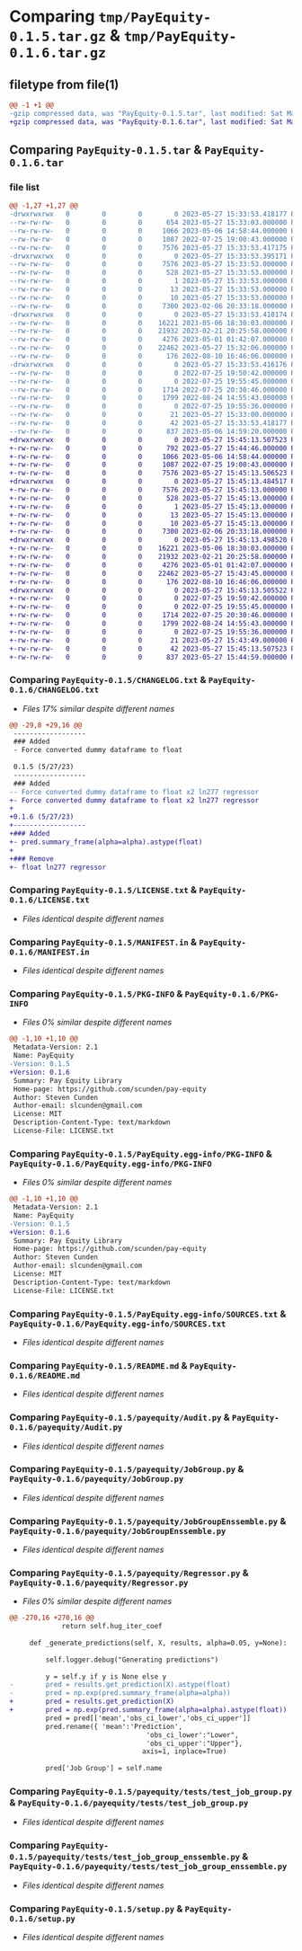 # Comparing `tmp/PayEquity-0.1.5.tar.gz` & `tmp/PayEquity-0.1.6.tar.gz`

## filetype from file(1)

```diff
@@ -1 +1 @@
-gzip compressed data, was "PayEquity-0.1.5.tar", last modified: Sat May 27 15:33:53 2023, max compression
+gzip compressed data, was "PayEquity-0.1.6.tar", last modified: Sat May 27 15:45:13 2023, max compression
```

## Comparing `PayEquity-0.1.5.tar` & `PayEquity-0.1.6.tar`

### file list

```diff
@@ -1,27 +1,27 @@
-drwxrwxrwx   0        0        0        0 2023-05-27 15:33:53.418177 PayEquity-0.1.5/
--rw-rw-rw-   0        0        0      654 2023-05-27 15:33:03.000000 PayEquity-0.1.5/CHANGELOG.txt
--rw-rw-rw-   0        0        0     1066 2023-05-06 14:58:44.000000 PayEquity-0.1.5/LICENSE.txt
--rw-rw-rw-   0        0        0     1087 2022-07-25 19:00:43.000000 PayEquity-0.1.5/MANIFEST.in
--rw-rw-rw-   0        0        0     7576 2023-05-27 15:33:53.417175 PayEquity-0.1.5/PKG-INFO
-drwxrwxrwx   0        0        0        0 2023-05-27 15:33:53.395171 PayEquity-0.1.5/PayEquity.egg-info/
--rw-rw-rw-   0        0        0     7576 2023-05-27 15:33:53.000000 PayEquity-0.1.5/PayEquity.egg-info/PKG-INFO
--rw-rw-rw-   0        0        0      528 2023-05-27 15:33:53.000000 PayEquity-0.1.5/PayEquity.egg-info/SOURCES.txt
--rw-rw-rw-   0        0        0        1 2023-05-27 15:33:53.000000 PayEquity-0.1.5/PayEquity.egg-info/dependency_links.txt
--rw-rw-rw-   0        0        0       13 2023-05-27 15:33:53.000000 PayEquity-0.1.5/PayEquity.egg-info/requires.txt
--rw-rw-rw-   0        0        0       10 2023-05-27 15:33:53.000000 PayEquity-0.1.5/PayEquity.egg-info/top_level.txt
--rw-rw-rw-   0        0        0     7300 2023-02-06 20:33:18.000000 PayEquity-0.1.5/README.md
-drwxrwxrwx   0        0        0        0 2023-05-27 15:33:53.410174 PayEquity-0.1.5/payequity/
--rw-rw-rw-   0        0        0    16221 2023-05-06 18:30:03.000000 PayEquity-0.1.5/payequity/Audit.py
--rw-rw-rw-   0        0        0    21932 2023-02-21 20:25:58.000000 PayEquity-0.1.5/payequity/JobGroup.py
--rw-rw-rw-   0        0        0     4276 2023-05-01 01:42:07.000000 PayEquity-0.1.5/payequity/JobGroupEnssemble.py
--rw-rw-rw-   0        0        0    22462 2023-05-27 15:32:06.000000 PayEquity-0.1.5/payequity/Regressor.py
--rw-rw-rw-   0        0        0      176 2022-08-10 16:46:06.000000 PayEquity-0.1.5/payequity/__init__.py
-drwxrwxrwx   0        0        0        0 2023-05-27 15:33:53.416176 PayEquity-0.1.5/payequity/tests/
--rw-rw-rw-   0        0        0        0 2022-07-25 19:50:42.000000 PayEquity-0.1.5/payequity/tests/__init__.py
--rw-rw-rw-   0        0        0        0 2022-07-25 19:55:45.000000 PayEquity-0.1.5/payequity/tests/test_audit.py
--rw-rw-rw-   0        0        0     1714 2022-07-25 20:30:46.000000 PayEquity-0.1.5/payequity/tests/test_job_group.py
--rw-rw-rw-   0        0        0     1799 2022-08-24 14:55:43.000000 PayEquity-0.1.5/payequity/tests/test_job_group_enssemble.py
--rw-rw-rw-   0        0        0        0 2022-07-25 19:55:36.000000 PayEquity-0.1.5/payequity/tests/test_regressor.py
--rw-rw-rw-   0        0        0       21 2023-05-27 15:33:00.000000 PayEquity-0.1.5/payequity/version.py
--rw-rw-rw-   0        0        0       42 2023-05-27 15:33:53.418177 PayEquity-0.1.5/setup.cfg
--rw-rw-rw-   0        0        0      837 2023-05-06 14:59:20.000000 PayEquity-0.1.5/setup.py
+drwxrwxrwx   0        0        0        0 2023-05-27 15:45:13.507523 PayEquity-0.1.6/
+-rw-rw-rw-   0        0        0      792 2023-05-27 15:44:46.000000 PayEquity-0.1.6/CHANGELOG.txt
+-rw-rw-rw-   0        0        0     1066 2023-05-06 14:58:44.000000 PayEquity-0.1.6/LICENSE.txt
+-rw-rw-rw-   0        0        0     1087 2022-07-25 19:00:43.000000 PayEquity-0.1.6/MANIFEST.in
+-rw-rw-rw-   0        0        0     7576 2023-05-27 15:45:13.506523 PayEquity-0.1.6/PKG-INFO
+drwxrwxrwx   0        0        0        0 2023-05-27 15:45:13.484517 PayEquity-0.1.6/PayEquity.egg-info/
+-rw-rw-rw-   0        0        0     7576 2023-05-27 15:45:13.000000 PayEquity-0.1.6/PayEquity.egg-info/PKG-INFO
+-rw-rw-rw-   0        0        0      528 2023-05-27 15:45:13.000000 PayEquity-0.1.6/PayEquity.egg-info/SOURCES.txt
+-rw-rw-rw-   0        0        0        1 2023-05-27 15:45:13.000000 PayEquity-0.1.6/PayEquity.egg-info/dependency_links.txt
+-rw-rw-rw-   0        0        0       13 2023-05-27 15:45:13.000000 PayEquity-0.1.6/PayEquity.egg-info/requires.txt
+-rw-rw-rw-   0        0        0       10 2023-05-27 15:45:13.000000 PayEquity-0.1.6/PayEquity.egg-info/top_level.txt
+-rw-rw-rw-   0        0        0     7300 2023-02-06 20:33:18.000000 PayEquity-0.1.6/README.md
+drwxrwxrwx   0        0        0        0 2023-05-27 15:45:13.498520 PayEquity-0.1.6/payequity/
+-rw-rw-rw-   0        0        0    16221 2023-05-06 18:30:03.000000 PayEquity-0.1.6/payequity/Audit.py
+-rw-rw-rw-   0        0        0    21932 2023-02-21 20:25:58.000000 PayEquity-0.1.6/payequity/JobGroup.py
+-rw-rw-rw-   0        0        0     4276 2023-05-01 01:42:07.000000 PayEquity-0.1.6/payequity/JobGroupEnssemble.py
+-rw-rw-rw-   0        0        0    22462 2023-05-27 15:43:45.000000 PayEquity-0.1.6/payequity/Regressor.py
+-rw-rw-rw-   0        0        0      176 2022-08-10 16:46:06.000000 PayEquity-0.1.6/payequity/__init__.py
+drwxrwxrwx   0        0        0        0 2023-05-27 15:45:13.505522 PayEquity-0.1.6/payequity/tests/
+-rw-rw-rw-   0        0        0        0 2022-07-25 19:50:42.000000 PayEquity-0.1.6/payequity/tests/__init__.py
+-rw-rw-rw-   0        0        0        0 2022-07-25 19:55:45.000000 PayEquity-0.1.6/payequity/tests/test_audit.py
+-rw-rw-rw-   0        0        0     1714 2022-07-25 20:30:46.000000 PayEquity-0.1.6/payequity/tests/test_job_group.py
+-rw-rw-rw-   0        0        0     1799 2022-08-24 14:55:43.000000 PayEquity-0.1.6/payequity/tests/test_job_group_enssemble.py
+-rw-rw-rw-   0        0        0        0 2022-07-25 19:55:36.000000 PayEquity-0.1.6/payequity/tests/test_regressor.py
+-rw-rw-rw-   0        0        0       21 2023-05-27 15:43:49.000000 PayEquity-0.1.6/payequity/version.py
+-rw-rw-rw-   0        0        0       42 2023-05-27 15:45:13.507523 PayEquity-0.1.6/setup.cfg
+-rw-rw-rw-   0        0        0      837 2023-05-27 15:44:59.000000 PayEquity-0.1.6/setup.py
```

### Comparing `PayEquity-0.1.5/CHANGELOG.txt` & `PayEquity-0.1.6/CHANGELOG.txt`

 * *Files 17% similar despite different names*

```diff
@@ -29,8 +29,16 @@
 ------------------
 ### Added
 - Force converted dummy dataframe to float
 
 0.1.5 (5/27/23)
 ------------------
 ### Added
-- Force converted dummy dataframe to float x2 ln277 regressor
+- Force converted dummy dataframe to float x2 ln277 regressor
+
+0.1.6 (5/27/23)
+------------------
+### Added
+- pred.summary_frame(alpha=alpha).astype(float)
+
+### Remove
+- float ln277 regressor
```

### Comparing `PayEquity-0.1.5/LICENSE.txt` & `PayEquity-0.1.6/LICENSE.txt`

 * *Files identical despite different names*

### Comparing `PayEquity-0.1.5/MANIFEST.in` & `PayEquity-0.1.6/MANIFEST.in`

 * *Files identical despite different names*

### Comparing `PayEquity-0.1.5/PKG-INFO` & `PayEquity-0.1.6/PKG-INFO`

 * *Files 0% similar despite different names*

```diff
@@ -1,10 +1,10 @@
 Metadata-Version: 2.1
 Name: PayEquity
-Version: 0.1.5
+Version: 0.1.6
 Summary: Pay Equity Library
 Home-page: https://github.com/scunden/pay-equity
 Author: Steven Cunden
 Author-email: slcunden@gmail.com
 License: MIT
 Description-Content-Type: text/markdown
 License-File: LICENSE.txt
```

### Comparing `PayEquity-0.1.5/PayEquity.egg-info/PKG-INFO` & `PayEquity-0.1.6/PayEquity.egg-info/PKG-INFO`

 * *Files 0% similar despite different names*

```diff
@@ -1,10 +1,10 @@
 Metadata-Version: 2.1
 Name: PayEquity
-Version: 0.1.5
+Version: 0.1.6
 Summary: Pay Equity Library
 Home-page: https://github.com/scunden/pay-equity
 Author: Steven Cunden
 Author-email: slcunden@gmail.com
 License: MIT
 Description-Content-Type: text/markdown
 License-File: LICENSE.txt
```

### Comparing `PayEquity-0.1.5/PayEquity.egg-info/SOURCES.txt` & `PayEquity-0.1.6/PayEquity.egg-info/SOURCES.txt`

 * *Files identical despite different names*

### Comparing `PayEquity-0.1.5/README.md` & `PayEquity-0.1.6/README.md`

 * *Files identical despite different names*

### Comparing `PayEquity-0.1.5/payequity/Audit.py` & `PayEquity-0.1.6/payequity/Audit.py`

 * *Files identical despite different names*

### Comparing `PayEquity-0.1.5/payequity/JobGroup.py` & `PayEquity-0.1.6/payequity/JobGroup.py`

 * *Files identical despite different names*

### Comparing `PayEquity-0.1.5/payequity/JobGroupEnssemble.py` & `PayEquity-0.1.6/payequity/JobGroupEnssemble.py`

 * *Files identical despite different names*

### Comparing `PayEquity-0.1.5/payequity/Regressor.py` & `PayEquity-0.1.6/payequity/Regressor.py`

 * *Files 0% similar despite different names*

```diff
@@ -270,16 +270,16 @@
             return self.hug_iter_coef
 
     def _generate_predictions(self, X, results, alpha=0.05, y=None):
         
         self.logger.debug("Generating predictions")
 
         y = self.y if y is None else y
-        pred = results.get_prediction(X).astype(float)
-        pred = np.exp(pred.summary_frame(alpha=alpha))
+        pred = results.get_prediction(X)
+        pred = np.exp(pred.summary_frame(alpha=alpha).astype(float))
         pred = pred[['mean','obs_ci_lower','obs_ci_upper']]
         pred.rename({ 'mean':'Prediction',
                                  'obs_ci_lower':"Lower",
                                  'obs_ci_upper':"Upper"}, 
                                 axis=1, inplace=True)
 
         pred['Job Group'] = self.name
```

### Comparing `PayEquity-0.1.5/payequity/tests/test_job_group.py` & `PayEquity-0.1.6/payequity/tests/test_job_group.py`

 * *Files identical despite different names*

### Comparing `PayEquity-0.1.5/payequity/tests/test_job_group_enssemble.py` & `PayEquity-0.1.6/payequity/tests/test_job_group_enssemble.py`

 * *Files identical despite different names*

### Comparing `PayEquity-0.1.5/setup.py` & `PayEquity-0.1.6/setup.py`

 * *Files identical despite different names*

